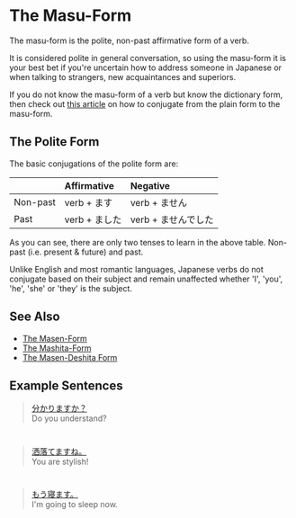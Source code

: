 # The Masu-Form

The masu-form is the polite, non-past affirmative form of a verb. 

It is considered polite in general conversation, so using the masu-form it is your best bet if you're uncertain how to address someone in Japanese or when talking to strangers, new acquaintances and superiors.

If you do not know the masu-form of a verb but know the dictionary form, then check out [this article](plain-form-masu-form.md) on how to conjugate from the plain form to the masu-form.

## The Polite Form
The basic conjugations of the polite form are:

||Affirmative|Negative|
|:--|:--|:--|
|Non-past|verb + ます|verb + ません|
|Past|verb + ました|verb + ませんでした|

As you can see, there are only two tenses to learn in the above table. Non-past (i.e. present & future) and past. 

Unlike English and most romantic languages, Japanese verbs do not conjugate based on their subject and remain unaffected whether 'I', 'you', 'he', 'she' or 'they' is the subject.

## See Also
* [The Masen-Form](verb-longformpresentnegative.md)
* [The Mashita-Form](verb-longformpastaffirmative.md)
* [The Masen-Deshita Form](verb-longformpastnegative.md)

## Example Sentences
> [分かりますか？]()  
> Do you understand?

#

> [洒落てますね。]()  
> You are stylish!

#

> [もう寝ます。]()   
> I'm going to sleep now.
